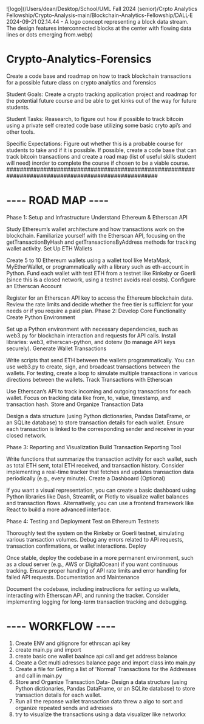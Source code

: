 
![logo](/Users/dean/Desktop/School/UML Fall 2024 (senior)/Crpto Analytics Fellowship/Crypto-Analysis-main/Blockchain-Analytics-Fellowship/DALL·E 2024-09-21 02.14.44 - A logo concept representing a block data stream. The design features interconnected blocks at the center with flowing data lines or dots emerging from.webp)

# Crypto-Analytics-Forensics 

Create a code base and roadmap on how to track blockchain transactions for a possible future class on crypto analytics and forensics 

Student Goals: Create a crypto tracking application project and roadmap for the potential future
course and be able to get kinks out of the way for future students.

Student Tasks: Reasearch, to figure out how if possible to track bitcoin using a private self
created code base utilizing some basic cryto api’s and other tools.

Specific Expectations: Figure out whether this is a probable course for students to take and if it is
possible. If possible, create a code base that can track bitcoin transactions and create a road map
(list of useful skills student will need) inorder to complete the course if chosen to be a viable
course.
#####################################################################################################
# ---- ROAD MAP ---- #
Phase 1: Setup and Infrastructure
Understand Ethereum & Etherscan API

Study Ethereum’s wallet architecture and how transactions work on the blockchain.
Familiarize yourself with the Etherscan API, focusing on the getTransactionByHash and getTransactionsByAddress methods for tracking wallet activity.
Set Up ETH Wallets

Create 5 to 10 Ethereum wallets using a wallet tool like MetaMask, MyEtherWallet, or programmatically with a library such as eth-account in Python.
Fund each wallet with test ETH from a testnet like Rinkeby or Goerli (since this is a closed network, using a testnet avoids real costs).
Configure an Etherscan Account

Register for an Etherscan API key to access the Ethereum blockchain data.
Review the rate limits and decide whether the free tier is sufficient for your needs or if you require a paid plan.
Phase 2: Develop Core Functionality
Create Python Environment

Set up a Python environment with necessary dependencies, such as web3.py for blockchain interaction and requests for API calls.
Install libraries: web3, etherscan-python, and dotenv (to manage API keys securely).
Generate Wallet Transactions

Write scripts that send ETH between the wallets programmatically. You can use web3.py to create, sign, and broadcast transactions between the wallets.
For testing, create a loop to simulate multiple transactions in various directions between the wallets.
Track Transactions with Etherscan

Use Etherscan’s API to track incoming and outgoing transactions for each wallet.
Focus on tracking data like from, to, value, timestamp, and transaction hash.
Store and Organize Transaction Data

Design a data structure (using Python dictionaries, Pandas DataFrame, or an SQLite database) to store transaction details for each wallet.
Ensure each transaction is linked to the corresponding sender and receiver in your closed network.

Phase 3: Reporting and Visualization
Build Transaction Reporting Tool

Write functions that summarize the transaction activity for each wallet, such as total ETH sent, total ETH received, and transaction history.
Consider implementing a real-time tracker that fetches and updates transaction data periodically (e.g., every minute).
Create a Dashboard (Optional)

If you want a visual representation, you can create a basic dashboard using Python libraries like Dash, Streamlit, or Plotly to visualize wallet balances and transaction flows.
Alternatively, you can use a frontend framework like React to build a more advanced interface.

Phase 4: Testing and Deployment
Test on Ethereum Testnets

Thoroughly test the system on the Rinkeby or Goerli testnet, simulating various transaction volumes.
Debug any errors related to API requests, transaction confirmations, or wallet interactions.
Deploy

Once stable, deploy the codebase in a more permanent environment, such as a cloud server (e.g., AWS or DigitalOcean) if you want continuous tracking.
Ensure proper handling of API rate limits and error handling for failed API requests.
Documentation and Maintenance

Document the codebase, including instructions for setting up wallets, interacting with Etherscan API, and running the tracker.
Consider implementing logging for long-term transaction tracking and debugging.
# ---- WORKFLOW ---- #  
1. Create ENV and gitignore for ethrscan api key 
2. create main.py and import 
3. create basic one wallet baalnce api call and get address balance 
3. Create a Get multi adresses balance page and import class into main.py
4. Create a file for Getting a list of 'Normal' Transactions for the Addresses and call in main.py
5. Store and Organize Transaction Data- Design a data structure (using Python dictionaries, Pandas DataFrame, or an SQLite database) to store transaction details for each wallet.
6. Run all the reponse wallet transaction data threw a algo to sort and organize repeated sends and adresses 
7. try to visualize the transactions using a data visualizer like networkx 